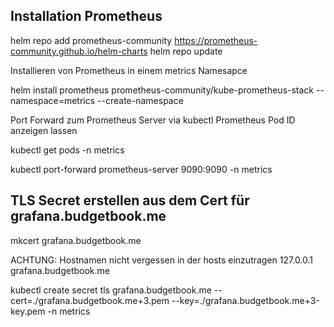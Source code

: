 ## Installation Prometheus

helm repo add prometheus-community https://prometheus-community.github.io/helm-charts
helm repo update

Installieren von Prometheus in einem metrics Namesapce

helm install prometheus prometheus-community/kube-prometheus-stack --namespace=metrics --create-namespace

Port Forward zum Prometheus Server via kubectl
Prometheus Pod ID anzeigen lassen

kubectl get pods -n metrics

kubectl port-forward prometheus-server<POD-ID> 9090:9090 -n metrics

## TLS Secret erstellen aus dem Cert für grafana.budgetbook.me
mkcert grafana.budgetbook.me

ACHTUNG:
Hostnamen nicht vergessen in der hosts einzutragen
127.0.0.1 grafana.budgetbook.me


kubectl create secret tls grafana.budgetbook.me --cert=./grafana.budgetbook.me+3.pem --key=./grafana.budgetbook.me+3-key.pem -n metrics
